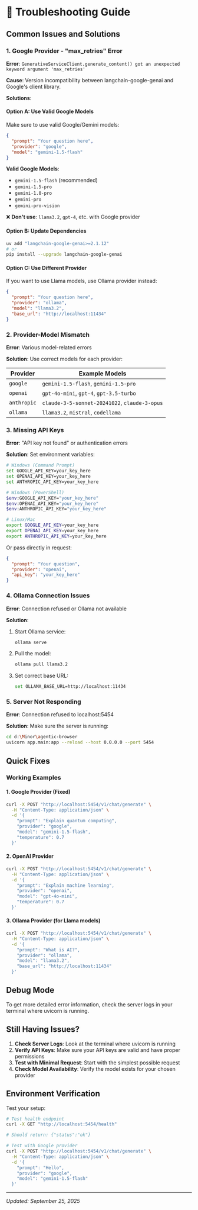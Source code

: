 # 🔧 Troubleshooting Guide

## Common Issues and Solutions

### 1. Google Provider - "max_retries" Error

**Error**: `GenerativeServiceClient.generate_content() got an unexpected keyword argument 'max_retries'`

**Cause**: Version incompatibility between langchain-google-genai and Google's client library.

**Solutions**:

#### Option A: Use Valid Google Models
Make sure to use valid Google/Gemini models:
```json
{
  "prompt": "Your question here",
  "provider": "google",
  "model": "gemini-1.5-flash"
}
```

**Valid Google Models**:
- `gemini-1.5-flash` (recommended)
- `gemini-1.5-pro`
- `gemini-1.0-pro`
- `gemini-pro`
- `gemini-pro-vision`

❌ **Don't use**: `llama3.2`, `gpt-4`, etc. with Google provider

#### Option B: Update Dependencies
```bash
uv add "langchain-google-genai>=2.1.12"
# or
pip install --upgrade langchain-google-genai
```

#### Option C: Use Different Provider
If you want to use Llama models, use Ollama provider instead:
```json
{
  "prompt": "Your question here",
  "provider": "ollama",
  "model": "llama3.2",
  "base_url": "http://localhost:11434"
}
```

### 2. Provider-Model Mismatch

**Error**: Various model-related errors

**Solution**: Use correct models for each provider:

| Provider | Example Models |
|----------|----------------|
| `google` | `gemini-1.5-flash`, `gemini-1.5-pro` |
| `openai` | `gpt-4o-mini`, `gpt-4`, `gpt-3.5-turbo` |
| `anthropic` | `claude-3-5-sonnet-20241022`, `claude-3-opus` |
| `ollama` | `llama3.2`, `mistral`, `codellama` |

### 3. Missing API Keys

**Error**: "API key not found" or authentication errors

**Solution**: Set environment variables:
```bash
# Windows (Command Prompt)
set GOOGLE_API_KEY=your_key_here
set OPENAI_API_KEY=your_key_here
set ANTHROPIC_API_KEY=your_key_here

# Windows (PowerShell)
$env:GOOGLE_API_KEY="your_key_here"
$env:OPENAI_API_KEY="your_key_here"
$env:ANTHROPIC_API_KEY="your_key_here"

# Linux/Mac
export GOOGLE_API_KEY=your_key_here
export OPENAI_API_KEY=your_key_here
export ANTHROPIC_API_KEY=your_key_here
```

Or pass directly in request:
```json
{
  "prompt": "Your question",
  "provider": "openai",
  "api_key": "your_key_here"
}
```

### 4. Ollama Connection Issues

**Error**: Connection refused or Ollama not available

**Solution**: 
1. Start Ollama service:
   ```bash
   ollama serve
   ```

2. Pull the model:
   ```bash
   ollama pull llama3.2
   ```

3. Set correct base URL:
   ```bash
   set OLLAMA_BASE_URL=http://localhost:11434
   ```

### 5. Server Not Responding

**Error**: Connection refused to localhost:5454

**Solution**: Make sure the server is running:
```bash
cd d:\Minor\agentic-browser
uvicorn app.main:app --reload --host 0.0.0.0 --port 5454
```

## Quick Fixes

### Working Examples

#### 1. Google Provider (Fixed)
```bash
curl -X POST "http://localhost:5454/v1/chat/generate" \
  -H "Content-Type: application/json" \
  -d '{
    "prompt": "Explain quantum computing",
    "provider": "google",
    "model": "gemini-1.5-flash",
    "temperature": 0.7
  }'
```

#### 2. OpenAI Provider
```bash
curl -X POST "http://localhost:5454/v1/chat/generate" \
  -H "Content-Type: application/json" \
  -d '{
    "prompt": "Explain machine learning",
    "provider": "openai",
    "model": "gpt-4o-mini",
    "temperature": 0.7
  }'
```

#### 3. Ollama Provider (for Llama models)
```bash
curl -X POST "http://localhost:5454/v1/chat/generate" \
  -H "Content-Type: application/json" \
  -d '{
    "prompt": "What is AI?",
    "provider": "ollama",
    "model": "llama3.2",
    "base_url": "http://localhost:11434"
  }'
```

## Debug Mode

To get more detailed error information, check the server logs in your terminal where uvicorn is running.

## Still Having Issues?

1. **Check Server Logs**: Look at the terminal where uvicorn is running
2. **Verify API Keys**: Make sure your API keys are valid and have proper permissions
3. **Test with Minimal Request**: Start with the simplest possible request
4. **Check Model Availability**: Verify the model exists for your chosen provider

## Environment Verification

Test your setup:

```bash
# Test health endpoint
curl -X GET "http://localhost:5454/health"

# Should return: {"status":"ok"}
```

```bash
# Test with Google provider
curl -X POST "http://localhost:5454/v1/chat/generate" \
  -H "Content-Type: application/json" \
  -d '{
    "prompt": "Hello",
    "provider": "google",
    "model": "gemini-1.5-flash"
  }'
```

---

*Updated: September 25, 2025*